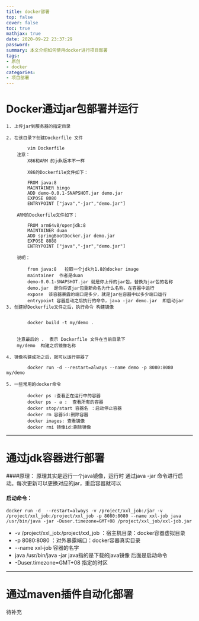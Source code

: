 ```yaml
---
title: docker部署
top: false
cover: false
toc: true
mathjax: true
date: 2020-09-22 23:37:29
password:
summary: 本文介绍如何使用docker进行项目部署
tags:
- 原创
- docker
categories:
- 项目部署
---
```

# Docker通过jar包部署并运行
    1. 上传jar到服务器的指定目录

    2. 在该目录下创建Dockerfile 文件

            vim Dockerfile
        注意：
            X86和ARM 的jdk版本不一样

            X86的Dockerfile文件如下：

            FROM java:8
            MAINTAINER bingo
            ADD demo-0.0.1-SNAPSHOT.jar demo.jar
            EXPOSE 8080
            ENTRYPOINT ["java","-jar","demo.jar"]

        ARM的Dockerfile文件如下：

            FROM arm64v8/openjdk:8
            MAINTAINER duan
            ADD springBootDocker.jar demo.jar
            EXPOSE 8888   
            ENTRYPOINT ["java","-jar","demo.jar"]

        说明：

            from java:8   拉取一个jdk为1.8的docker image
            maintainer  作者是duan
            demo-0.0.1-SNAPSHOT.jar 就是你上传的jar包，替换为jar包的名称
            demo.jar  是你将该jar包重新命名为什么名称，在容器中运行
            expose  该容器暴露的端口是多少，就是jar在容器中以多少端口运行
            entrypoint 容器启动之后执行的命令，java -jar demo.jar  即启动jar
    3. 创建好Dockerfile文件之后，执行命令 构建镜像


            docker build -t my/demo .


        注意最后的 .  表示 Dockerfile 文件在当前目录下
        my/demo  构建之后镜像名称

    4. 镜像构建成功之后，就可以运行容器了

            docker run -d --restart=always --name demo -p 8080:8080  my/demo   
        
    5. 一些常用的docker命令

            docker ps :查看正在运行中的容器
            docker ps - a :  查看所有的容器
            docker stop/start 容器名 ：启动停止容器
            docker rm 容器id:删除容器
            docker images: 查看镜像
            docker rmi 镜像id:删除镜像
---

# 通过jdk容器进行部署
####原理：
原理其实是运行一个java镜像，运行时 通过java -jar 命令进行启动。每次更新可以更换对应的jar，重启容器就可以

#### 启动命令：
```shell
docker run -d  --restart=always -v /project/xxl_job:/jar -v /project/xxl_job:/project/xxl_job -p 8080:8080 --name xxl-job java /usr/bin/java -jar -Duser.timezone=GMT+08 /project/xxl_job/xxl-job.jar

```

* -v /project/xxl_job:/project/xxl_job ：宿主机目录：docker容器虚拟目录
* -p 8080:8080 ：对外暴露端口：docker容器真实目录
* --name xxl-job   容器的名字
* java /usr/bin/java -jar java指的是下载的java镜像 后面是启动命令
* -Duser.timezone=GMT+08  指定的时区

---
# 通过maven插件自动化部署
待补充